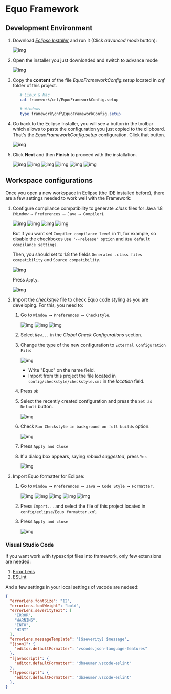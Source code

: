 # Equo Framework

## Development Environment

1. Download [<u>_Eclipse Installer_</u>][ECLIPSE] and run it (Click _advanced mode_ button):

   ![img](img/equo-framework-development-environment-1.png)

2. Open the installer you just downloaded and switch to advance mode

   ![img](img/equo-framework-development-environment-2.png)

3. Copy the **content** of the file _EquoFrameworkConfig.setup_ located in _cnf_ folder of this project.

   ```bash
      # Linux & Mac
      cat framework/cnf/EquoFrameworkConfig.setup
   ```

   ```powershell
      # Windows
      type framework\cnf\EquoFrameworkConfig.setup
   ```

4. Go back to the Eclipse Installer, you will see a button in the toolbar which allows to paste the configuration you just copied to the clipboard. That's the _EquoFrameworkConfig.setup_ configuration. Click that button.

   ![img](img/equo-framework-development-environment-3.png)

5. Click **Next** and then **Finish** to proceed with the installation.

   ![img](img/equo-framework-development-environment-4.png)
   ![img](img/equo-framework-development-environment-5.png)
   ![img](img/equo-framework-development-environment-6.png)
   ![img](img/equo-framework-development-environment-7.png)
   ![img](img/equo-framework-development-environment-8.png)
   ![img](img/equo-framework-development-environment-9.png)

## Workspace configurations

Once you open a new workspace in Eclipse (the IDE installed before), there are a few settings needed to work well with the Framework:

1. Configure compilance compatibility to generate _.class_ files for Java 1.8 (`Window ⟶ Preferences ⟶ Java ⟶ Compiler`).

   ![img](img/Workspace%20configurations/1.png)
   ![img](img/Workspace%20configurations/2.png)
   ![img](img/Workspace%20configurations/3.png)
   ![img](img/Workspace%20configurations/4.png)

   But if you want set `Compiler compilance level` in 11, for example, so disable the checkboxes `Use '--release' option` and `Use default compilance settings`.

   Then, you should set to 1.8 the fields `Generated .class files compatibility` and `Source compatibility`.
   <br/>

   ![img](img/Workspace%20configurations/4.5.png)

   Press `Apply`.

   ![img](img/Workspace%20configurations/5.png)

2. Import the _checkstyle_ file to check Equo code styling as you are developing. For this, you need to:
   1. Go to `Window ⟶ Preferences ⟶ Checkstyle`.

      ![img](img/Workspace%20configurations/1.png)
      ![img](img/Workspace%20configurations/2.png)
      ![img](img/Workspace%20configurations/6.png)

   2. Select `New...` in the _Global Check Configurations_ section.

   3. Change the type of the new configuration to `External Configuration File`:

      ![img](img/Workspace%20configurations/7.png)

      - Write "Equo" on the name field.
      - Import from this project the file located in `config/checkstyle/checkstyle.xml` in the _location_ field.
   4. Press `Ok`
   5. Select the recently created configuration and press the `Set as Default` button.

      ![img](img/Workspace%20configurations/8.png)

   6. Check `Run Checkstyle in background on full builds` option.

      ![img](img/Workspace%20configurations/9.png)

   7. Press `Apply and Close`
   8. If a dialog box appears, saying _rebuild suggested_, press `Yes`

      ![img](img/Workspace%20configurations/10.png)

3. Import Equo formatter for Eclipse:
   1. Go to `Window ⟶ Preferences ⟶ Java ⟶ Code Style ⟶ Formatter`.

      ![img](img/Workspace%20configurations/1.png)
      ![img](img/Workspace%20configurations/2.png)
      ![img](img/Workspace%20configurations/3.png)
      ![img](img/Workspace%20configurations/11.png)
      ![img](img/Workspace%20configurations/12.png)

   2. Press `Import...` and select the file of this project located in `config/eclipse/Equo formatter.xml`.
   3. Press `Apply and close`

      ![img](img/Workspace%20configurations/13.png)

### Visual Studio Code

   If you want work with typescript files into framework, only few extensions are needed:

   1. [Error Lens][ERROR_LENS]
   2. [ESLint][ESLINT]

  And a few settings in your local settings of vscode are nedeed:

  ```json
  {
    "errorLens.fontSize": "12",
    "errorLens.fontWeight": "bold",
    "errorLens.severityText": [
      "ERROR",
      "WARNING",
      "INFO",
      "HINT"
    ],
    "errorLens.messageTemplate": "[$severity] $message",
    "[json]": {
      "editor.defaultFormatter": "vscode.json-language-features"
    },
    "[javascript]": {
      "editor.defaultFormatter": "dbaeumer.vscode-eslint"
    },
    "[typescript]": {
      "editor.defaultFormatter": "dbaeumer.vscode-eslint"
    },
  }
  ```

<!-- links [CASE_CONSTANT]: https://link -->
   [ECLIPSE]: https://wiki.eclipse.org/Eclipse_Installer
   [ERROR_LENS]: https://marketplace.visualstudio.com/items?itemName=usernamehw.errorlens
   [ESLINT]: https://marketplace.visualstudio.com/items?itemName=dbaeumer.vscode-eslint
